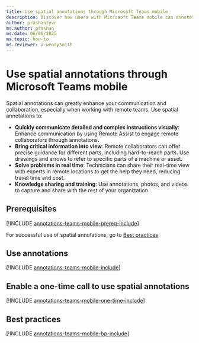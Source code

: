 ```yaml
---
title: Use spatial annotations through Microsoft Teams mobile
description: Discover how users with Microsoft Teams mobile can annotate in another user's environment.
author: prashantyvr
ms.author: prashan
ms.date: 06/06/2025
ms.topic: how-to
ms.reviewer: v-wendysmith
---
```


# Use spatial annotations through Microsoft Teams mobile

<!--- This topic is in RA and Field Service. Field Service topic is annotations-teams-mobile.md --->

Spatial annotations can greatly enhance your communication and collaboration, especially when working with remote teams. Use spatial annotations to:

- **Quickly communicate detailed and complex instructions visually**: Enhance communication by using Remote Assist to engage remote collaborators through annotations.
- **Bring critical information into view**: Remote collaborators can offer precise guidance for different parts, including hard-to-reach parts. Use drawings and arrows to refer to specific parts of a machine or asset.
- **Solve problems in real time**: Technicians can share their real-time view with experts in remote locations to get the help they need, reducing travel time and cost.
- **Knowledge sharing and training**: Use annotations, photos, and videos to capture and share with the rest of your organization.

## Prerequisites

[!INCLUDE [annotations-teams-mobile-prereq-include](../includes/annotations-teams-mobile-prereq.md)]

For successful use of spatial annotations, go to [Best practices](#best-practices).

## Use annotations

[!INCLUDE [annotations-teams-mobile-include](../includes/annotations-teams-mobile.md)]

## Enable a one-time call to use spatial annotations

[!INCLUDE [annotations-teams-mobile-one-time-include](../includes/annotations-team-mobile-one-time.md)]

## Best practices

[!INCLUDE [annotations-teams-mobile-bp-include](../includes/annotations-team-mobile-bp.md)]
